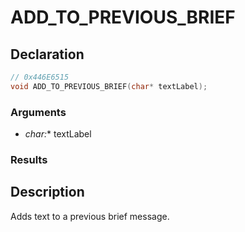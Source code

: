 # ADD_TO_PREVIOUS_BRIEF

## Declaration
```cpp
// 0x446E6515
void ADD_TO_PREVIOUS_BRIEF(char* textLabel);
```

### Arguments
- **char*:** textLabel

### Results

## Description
Adds text to a previous brief message.